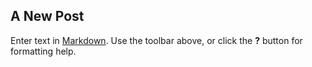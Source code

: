 ## A New Post

Enter text in [Markdown](https://daringfireball.net/projects/markdown/). Use the toolbar above, or click the **?** button for formatting help.
